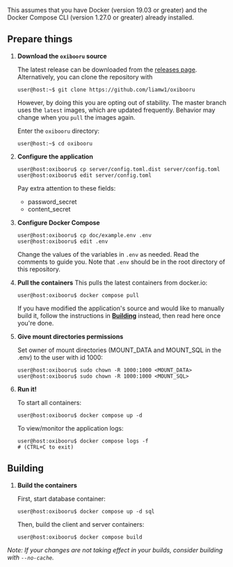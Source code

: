This assumes that you have Docker (version 19.03 or greater)
and the Docker Compose CLI (version 1.27.0 or greater) already installed.

## Prepare things

1. **Download the `oxibooru` source**
    
    The latest release can be downloaded from the [releases page](https://github.com/liamw1/oxibooru/releases).
    Alternatively, you can clone the repository with
    ```console
    user@host:~$ git clone https://github.com/liamw1/oxibooru
    ```
    However, by doing this you are opting out of stability. The master
    branch uses the `latest` images, which are updated frequently.
    Behavior may change when you `pull` the images again.

    Enter the `oxibooru` directory:
    ```console
    user@host:~$ cd oxibooru
    ```

2. **Configure the application**
    ```console
    user@host:oxibooru$ cp server/config.toml.dist server/config.toml
    user@host:oxibooru$ edit server/config.toml
    ```
    Pay extra attention to these fields:

    - password_secret
    - content_secret

3. **Configure Docker Compose**
    ```console
    user@host:oxibooru$ cp doc/example.env .env
    user@host:oxibooru$ edit .env
    ```
    Change the values of the variables in `.env` as needed.
    Read the comments to guide you. Note that `.env` should be in the root
    directory of this repository.

4. **Pull the containers**
    This pulls the latest containers from docker.io:
    ```console
    user@host:oxibooru$ docker compose pull
    ```
    If you have modified the application's source and would like to manually
    build it, follow the instructions in [**Building**](#Building) instead,
    then read here once you're done.

5. **Give mount directories permissions**

    Set owner of mount directories (MOUNT_DATA and MOUNT_SQL in the .env) to the user with id 1000:
    ```console
    user@host:oxibooru$ sudo chown -R 1000:1000 <MOUNT_DATA>
    user@host:oxibooru$ sudo chown -R 1000:1000 <MOUNT_SQL>
    ```

6. **Run it!**

    To start all containers:
    ```console
    user@host:oxibooru$ docker compose up -d
    ```
    To view/monitor the application logs:
    ```console
    user@host:oxibooru$ docker compose logs -f
    # (CTRL+C to exit)
    ```

## Building

1. **Build the containers**

    First, start database container:
    ```console
    user@host:oxibooru$ docker compose up -d sql
    ```
    Then, build the client and server containers:
    ```console
    user@host:oxibooru$ docker compose build
    ```

*Note: If your changes are not taking effect in your builds, consider building
with `--no-cache`.*
